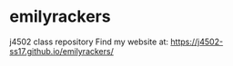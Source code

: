 # emilyrackers
j4502 class repository
Find my website at: https://j4502-ss17.github.io/emilyrackers/
